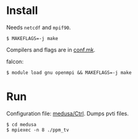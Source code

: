 # Install

Needs `netcdf` and `mpif90`.

```
$ MAKEFLAGS=-j make
```

Compilers and flags are in [conf.mk](conf.mk).

falcon:
```
$ module load gnu openmpi && MAKEFLAGS=-j make
````

# Run

Configuration file: [medusa/Ctrl](medusa/Ctrl). Dumps pvti files.

```
$ cd medusa
$ mpiexec -n 8 ./ppm_tv
```
